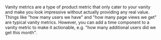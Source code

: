 Vanity metrics are a type of product metric that only cater to your vanity and make you look impressive without actually providing any real value. Things like "how many users we have" and "how many page views we get" are typical vanity metrics. However, you can add a time component to a vanity metric to make it actionable, e.g. "how many additional users did we get this month".
